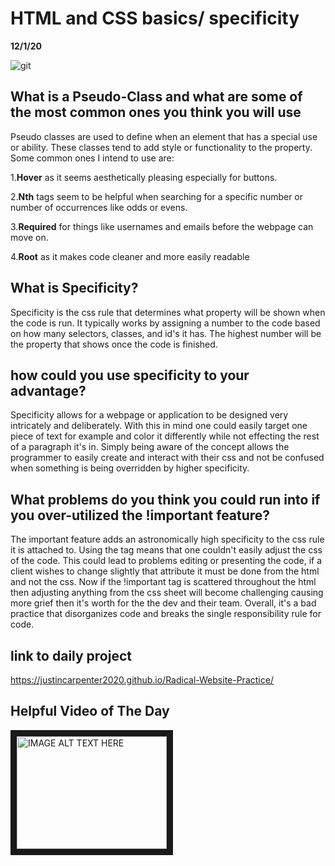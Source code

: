 # HTML and CSS basics/ specificity
__12/1/20__

![git](https://devopedia.org/images/article/291/3130.1602765532.png)

## What is a Pseudo-Class and what are some of the most common ones you think you will use
Pseudo classes are used to define when an element that has a special use or ability. These classes tend to add style or functionality to the property. Some common ones I intend to use are:

1.**Hover** as it seems aesthetically pleasing especially for buttons.

2.**Nth** tags seem to be helpful when searching for a specific number or number of occurrences like odds or evens.

3.**Required** for things like usernames and emails before the webpage can move on.

4.**Root** as it makes code cleaner and more easily readable

## What is Specificity?
Specificity is the css rule that determines what property will be shown when the code is run. It typically works by assigning a number to the code based on how many selectors, classes, and id's it has. The highest number will be the property that shows once the code is finished. 
## how could you use specificity to your advantage? 
Specificity allows for a webpage or application to be designed very intricately and deliberately. With this in mind one could easily target one piece of text for example and color it differently while not effecting the rest of a paragraph it's in. Simply being aware of the concept allows the programmer to easily create and interact with their css and not be confused when something is being overridden by higher specificity. 

## What problems do you think you could run into if you over-utilized the !important feature?
The important feature adds an astronomically high specificity to the css rule it is attached to. Using the tag means that one couldn't easily adjust the css of the code. This could lead to problems editing or presenting the code, if a client wishes to change slightly that attribute it must be done from the html and not the css. Now if the !important tag is scattered throughout the html then adjusting anything from the css sheet will become challenging causing more grief then it's worth for the the dev and their team. Overall, it's a bad practice that disorganizes code and breaks the single responsibility rule for code.

## link to daily project
https://justincarpenter2020.github.io/Radical-Website-Practice/



## Helpful Video of The Day

<a href="https://www.youtube.com/watch?v=c0kfcP_nD9E&ab_channel=KevinPowell
" target="_blank"><img src="https://miro.medium.com/max/1200/1*6hHvO7awHiPRZ06gK1syFQ.png"
alt="IMAGE ALT TEXT HERE" width="240" height="180" border="10" /></a>